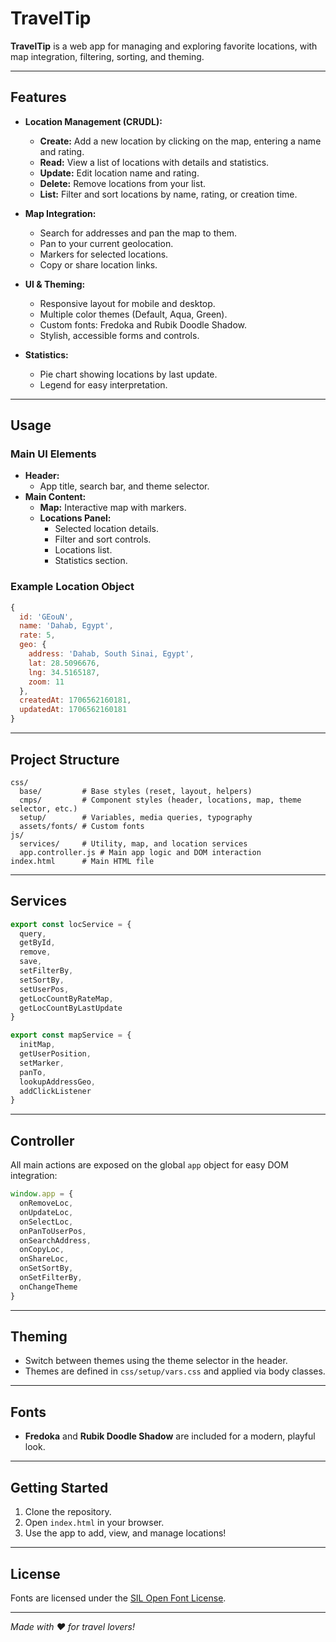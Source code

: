 # TravelTip

**TravelTip** is a web app for managing and exploring favorite locations, with map integration, filtering, sorting, and theming.

---

## Features

- **Location Management (CRUDL):**
  - **Create:** Add a new location by clicking on the map, entering a name and rating.
  - **Read:** View a list of locations with details and statistics.
  - **Update:** Edit location name and rating.
  - **Delete:** Remove locations from your list.
  - **List:** Filter and sort locations by name, rating, or creation time.

- **Map Integration:**
  - Search for addresses and pan the map to them.
  - Pan to your current geolocation.
  - Markers for selected locations.
  - Copy or share location links.

- **UI & Theming:**
  - Responsive layout for mobile and desktop.
  - Multiple color themes (Default, Aqua, Green).
  - Custom fonts: Fredoka and Rubik Doodle Shadow.
  - Stylish, accessible forms and controls.

- **Statistics:**
  - Pie chart showing locations by last update.
  - Legend for easy interpretation.

---

## Usage

### Main UI Elements

- **Header:**  
  - App title, search bar, and theme selector.
- **Main Content:**  
  - **Map:** Interactive map with markers.
  - **Locations Panel:**  
    - Selected location details.
    - Filter and sort controls.
    - Locations list.
    - Statistics section.

### Example Location Object

```js
{
  id: 'GEouN',
  name: 'Dahab, Egypt',
  rate: 5,
  geo: {
    address: 'Dahab, South Sinai, Egypt',
    lat: 28.5096676,
    lng: 34.5165187,
    zoom: 11
  },
  createdAt: 1706562160181,
  updatedAt: 1706562160181
}
```

---

## Project Structure

```
css/
  base/         # Base styles (reset, layout, helpers)
  cmps/         # Component styles (header, locations, map, theme selector, etc.)
  setup/        # Variables, media queries, typography
  assets/fonts/ # Custom fonts
js/
  services/     # Utility, map, and location services
  app.controller.js # Main app logic and DOM interaction
index.html      # Main HTML file
```

---

## Services

```js
export const locService = {
  query,
  getById,
  remove,
  save,
  setFilterBy,
  setSortBy,
  setUserPos,
  getLocCountByRateMap,
  getLocCountByLastUpdate
}

export const mapService = {
  initMap,
  getUserPosition,
  setMarker,
  panTo,
  lookupAddressGeo,
  addClickListener
}
```

---

## Controller

All main actions are exposed on the global `app` object for easy DOM integration:

```js
window.app = {
  onRemoveLoc,
  onUpdateLoc,
  onSelectLoc,
  onPanToUserPos,
  onSearchAddress,
  onCopyLoc,
  onShareLoc,
  onSetSortBy,
  onSetFilterBy,
  onChangeTheme
}
```

---

## Theming

- Switch between themes using the theme selector in the header.
- Themes are defined in `css/setup/vars.css` and applied via body classes.

---

## Fonts

- **Fredoka** and **Rubik Doodle Shadow** are included for a modern, playful look.

---

## Getting Started

1. Clone the repository.
2. Open `index.html` in your browser.
3. Use the app to add, view, and manage locations!

---

## License

Fonts are licensed under the [SIL Open Font License](https://openfontlicense.org).

---

*Made with ❤️ for travel lovers!*